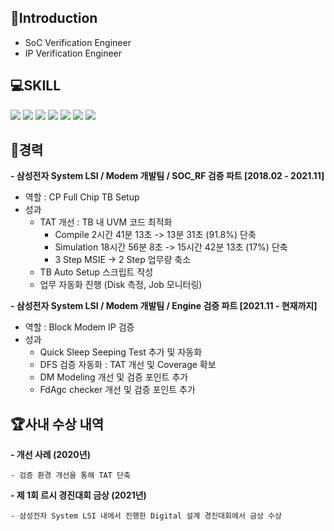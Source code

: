 <!---
KIMEVE/KIMEVE is a ✨ special ✨ repository because its `README.md` (this file) appears on your GitHub profile.
You can click the Preview link to take a look at your changes.
--->

## 🎯Introduction
- SoC Verification Engineer
- IP Verification Engineer
  

## 💻SKILL
<img src="https://img.shields.io/badge/SystemVerilog-4495D1.svg?&style=for-the-badge&logo=SystemVerilog&logoColor=white"> <img src="https://img.shields.io/badge/UVM-607078.svg?&style=for-the-badge&logo=UVM&logoColor=white"> <img src="https://img.shields.io/badge/AMBA-00A4FF.svg?&style=for-the-badge&logo=AMBA&logoColor=white"> <img src="https://img.shields.io/badge/python-3776AB.svg?&style=for-the-badge&logo=Python&logoColor=white"> <img src="https://img.shields.io/badge/Perl-39457E.svg?&style=for-the-badge&logo=Perl&logoColor=white"> <img src="https://img.shields.io/badge/CSH-FFD500.svg?&style=for-the-badge&logo=CSH&logoColor=black"> <img src="https://img.shields.io/badge/RTL-FA002E.svg?&style=for-the-badge&logo=RTL&logoColor=white">


## 🏢경력
**- 삼성전자 System LSI / Modem 개발팀 / SOC_RF 검증 파트 [2018.02 - 2021.11]**
  - 역할 : CP Full Chip TB Setup
  - 성과
    - TAT 개선 : TB 내 UVM 코드 최적화
      - Compile 2시간 41분 13초 -> 13분 31초 (91.8%) 단축
      - Simulation 18시간 56분 8초 -> 15시간 42분 13초 (17%) 단축
      - 3 Step MSIE -> 2 Step 업무량 축소
    - TB Auto Setup 스크립트 작성
    - 업무 자동화 진행 (Disk 측정, Job 모니터링)

**- 삼성전자 System LSI / Modem 개발팀 / Engine 검증 파트 [2021.11 - 현재까지]**
  - 역할 : Block Modem IP 검증
  - 성과 
    - Quick Sleep Seeping Test 추가 및 자동화
    - DFS 검증 자동화 : TAT 개선 및 Coverage 확보
    - DM Modeling 개선 및 검증 포인트 추가
    - FdAgc checker 개선 및 검증 포인트 추가
   

## 🏆사내 수상 내역
**- 개선 사례 (2020년)**

    - 검증 환경 개선을 통해 TAT 단축
    
**- 제 1회 르시 경진대회 금상 (2021년)**

    - 삼성전자 System LSI 내에서 진행한 Digital 설계 경진대회에서 금상 수상


  
